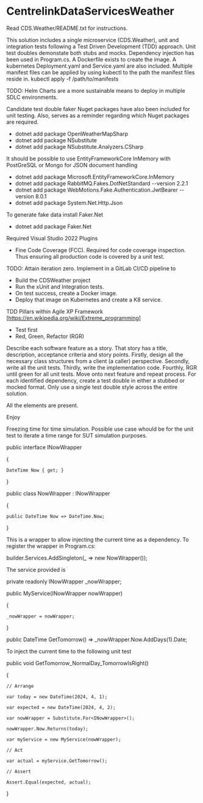 # CentrelinkDataServicesWeather

Read CDS.Weather/README.txt for instructions.

This solution includes a single microservice (CDS.Weather), unit and integration tests following a Test Driven Development (TDD) approach. Unit test doubles demonstate both stubs and mocks. Dependency injection has been used in Program.cs.
A Dockerfile exists to create the image.
A kubernetes Deployment.yaml and Service.yaml are also included. Multiple manifest files can be applied by using kubectl to the path the manifest files reside in.
kubectl apply -f /path/to/manifests

TODO: Helm Charts are a more sustainable means to deploy in multiple SDLC environments.

Candidate test double faker Nuget packages have also been included for unit testing. Also, serves as a reminder regarding which Nuget packages are required. 

* dotnet add package OpenWeatherMapSharp
* dotnet add package NSubstitute
* dotnet add package NSubstitute.Analyzers.CSharp

It should be possible to use EntityFrameworkCore InMemory with PostGreSQL or Mongo for JSON document handling
* dotnet add package Microsoft.EntityFrameworkCore.InMemory
* dotnet add package RabbitMQ.Fakes.DotNetStandard --version 2.2.1
* dotnet add package WebMotions.Fake.Authentication.JwtBearer --version 8.0.1
* dotnet add package System.Net.Http.Json

To generate fake data install Faker.Net
* dotnet add package Faker.Net

Required Visual Studio 2022 Plugins
* Fine Code Coverage (FCC). Required for code coverage inspection. Thus ensuring all production code is covered by a unit test.

TODO: Attain iteration zero. Implement in a GitLab CI/CD pipeline to

* Build the CDSWeather project
* Run the xUnit and Integration tests.
* On test success, create a Docker image.
* Deploy that image on Kubernetes and create a K8 service.

TDD Pillars within Agile XP Framework [https://en.wikipedia.org/wiki/Extreme_programming]
* Test first
* Red, Green, Refactor (RGR)
  
Describe each software feature as a story. That story has a title, description, acceptance criteria and story points. Firstly, design all the necessary class structures from a client (a caller) perspective. Secondly, write all the unit tests. Thirdly, write the implementation code. Fourthly, RGR until green for all unit tests. Move onto next feature and repeat process. For each identified dependency, create a test double in either a stubbed or mocked format. Only use a single test double style across the entire solution.

All the elements are present.

Enjoy

Freezing time for time simulation. Possible use case whould be for the unit test to iterate a time range for SUT simulation purposes.

public interface INowWrapper

{

    DateTime Now { get; }

}

public class NowWrapper : INowWrapper

{

    public DateTime Now => DateTime.Now;

}

This is a wrapper to allow injecting the current time as a dependency. To register the wrapper in Program.cs:


builder.Services.AddSingleton<INowWrapper>(_ => new NowWrapper());


The service provided is

private readonly INowWrapper _nowWrapper;

public MyService(INowWrapper nowWrapper) 

{

    _nowWrapper = nowWrapper;

}    

public DateTime GetTomorrow() => _nowWrapper.Now.AddDays(1).Date;


To inject the current time to the following unit test

public void GetTomorrow_NormalDay_TomorrowIsRight()

{

    // Arrange
    
    var today = new DateTime(2024, 4, 1);
    
    var expected = new DateTime(2024, 4, 2);
    
    var nowWrapper = Substitute.For<INowWrapper>();
    
    nowWrapper.Now.Returns(today);
    
    var myService = new MyService(nowWrapper);
    
    // Act
    
    var actual = myService.GetTomorrow();
    
    // Assert
    
    Assert.Equal(expected, actual);

}
